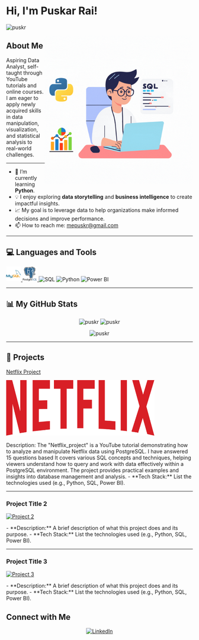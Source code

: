 #  Hi, I'm Puskar Rai!

<p align="left">
    <img src="https://komarev.com/ghpvc/?username=puskr&label=Profile%20views&color=0e75b6&style=flat" alt="puskr" />
</p>

<img align="right" alt="Coding" width="400" src="https://github.com/puskr/puskr/blob/main/puskarr.gif">

##  About Me
Aspiring Data Analyst, self-taught through YouTube tutorials and online courses. I am eager to apply newly acquired skills in data manipulation, visualization, and statistical analysis to real-world challenges.

---

- 🌱 I’m currently learning **Python**.
- 💡 I enjoy exploring **data storytelling** and **business intelligence** to create impactful insights.
- 📈 My goal is to leverage data to help organizations make informed decisions and improve performance.
- 📫 How to reach me: [mepuskr@gmail.com](mailto:mepuskr@gmail.com)

---

## 💻 Languages and Tools
<div>
    <a href="https://www.mysql.com/" target="_blank" rel="noreferrer"> 
        <img src="https://raw.githubusercontent.com/devicons/devicon/master/icons/mysql/mysql-original-wordmark.svg" alt="mysql" width="40" height="40"/> 
    </a>
    <a href="https://www.postgresql.org" target="_blank" rel="noreferrer"> 
        <img src="https://raw.githubusercontent.com/devicons/devicon/master/icons/postgresql/postgresql-original-wordmark.svg" alt="postgresql" width="40" height="40"/> 
    </a>
    <img src="https://img.icons8.com/color/48/000000/sql.png" alt="SQL" width="40" height="40" />
    <img src="https://img.icons8.com/color/48/000000/python.png" alt="Python" width="40" height="40" />
    <img src="https://img.icons8.com/color/48/000000/power-bi.png" alt="Power BI" width="40" height="40" />
</div>

---

## 📊 My GitHub Stats
<p align="center">
    <img align="center" src="https://github-readme-stats.vercel.app/api?username=puskr&show_icons=true&locale=en" alt="puskr" />
    <img align="center" src="https://github-readme-streak-stats.herokuapp.com/?user=puskr&" alt="puskr" />
</p>

<p align="center">
    <img src="https://github-readme-stats.vercel.app/api/top-langs?username=puskr&show_icons=true&locale=en&layout=compact" alt="puskr" />
</p>

---
## 📂 Projects

[Netflix Project](https://github.com/puskr/netflix_project)
<p>
    <a href="https://github.com/puskr/netflix_project target="_blank">
        <img src="https://github.com/puskr/netflix_project/blob/main/Netflix_2015_logo.svg.png" alt="Project netflix" width="400" height="150" />
    </a>
</p>
Description: The "Netflix_project" is a YouTube tutorial demonstrating how to analyze and manipulate Netflix data using PostgreSQL. I have answered 15 questions based It covers various SQL concepts and techniques, helping viewers understand how to query and work with data effectively within a PostgreSQL environment. The project provides practical examples and insights into database management and analysis.
- **Tech Stack:** List the technologies used (e.g., Python, SQL, Power BI).

---

### Project Title 2
<p>
    <a href="https://github.com/your-username/project-repo2" target="_blank">
        <img src="https://path-to-your-image2.png" alt="Project 2" width="200" height="150" />
    </a>
</p>
- **Description:** A brief description of what this project does and its purpose.
- **Tech Stack:** List the technologies used (e.g., Python, SQL, Power BI).

---

### Project Title 3
<p>
    <a href="https://github.com/your-username/project-repo3" target="_blank">
        <img src="https://path-to-your-image3.png" alt="Project 3" width="200" height="150" />
    </a>
</p>
- **Description:** A brief description of what this project does and its purpose.
- **Tech Stack:** List the technologies used (e.g., Python, SQL, Power BI).

##  Connect with Me
<p align="center">
    <a href="https://www.linkedin.com/in/puskarrai/">
        <img src="https://img.icons8.com/fluent/48/000000/linkedin.png" alt="LinkedIn" />
    </a>
</p>
